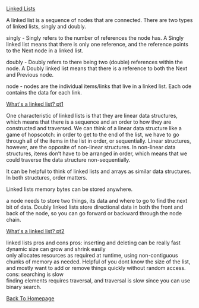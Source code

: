[Linked Lists](https://codefellows.github.io/common_curriculum/data_structures_and_algorithms/Code_401/class-05/resources/singly_linked_list.html)

A linked list is a sequence of nodes that are connected. There are two types of linked lists, singly and doubly.

singly -  Singly refers to the number of references the node has. A Singly linked list means that there is only one reference, and the reference points to the Next node in a linked list.

doubly - Doubly refers to there being two (double) references within the node. A Doubly linked list means that there is a reference to both the Next and Previous node.

node - nodes are the individual items/links that live in a linked list. Each ode contains the data for each link.

[What's a linked list? pt1](https://medium.com/basecs/whats-a-linked-list-anyway-part-1-d8b7e6508b9d)

One characteristic of linked lists is that they are linear data structures, which means that there is a sequence and an order to how they are constructed and traversed. We can think of a linear data structure like a game of hopscotch: in order to get to the end of the list, we have to go through all of the items in the list in order, or sequentially. Linear structures, however, are the opposite of non-linear structures. In non-linear data structures, items don’t have to be arranged in order, which means that we could traverse the data structure non-sequentially.

It can be helpful to think of linked lists and arrays as similar data structures. In both structures, order matters.

Linked lists memory bytes can be stored anywhere.

a node needs to store two things, its data and where to go to find the next bit of data. Doubly linked lists store directional data in both the front and back of the node, so you can go forward or backward through the node chain.

[What's a linked list? pt2](https://medium.com/basecs/whats-a-linked-list-anyway-part-2-131d96f71996)

linked lists pros and cons
pros:
inserting and deleting can be really fast
<br>
dynamic size can grow and shrink easily
<br>
only allocates resources as required at runtime, using non-contiguous chunks of memory as needed.
Helpful of you dont know the size of the list, and mostly want to add or remove things quickly without random access.
<br>
cons:
searching is slow
<br>
finding elements requires traversal, and traversal is slow since you can use binary search.

[Back To Homepage](https://leethomas13.github.io/201-reading-notes/)